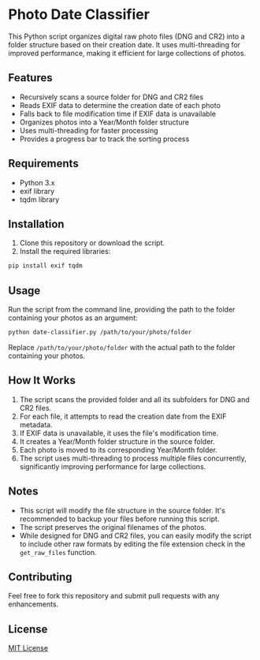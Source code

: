 # Photo Date Classifier

This Python script organizes digital raw photo files (DNG and CR2) into a folder structure based on their creation date. It uses multi-threading for improved performance, making it efficient for large collections of photos.

## Features

- Recursively scans a source folder for DNG and CR2 files
- Reads EXIF data to determine the creation date of each photo
- Falls back to file modification time if EXIF data is unavailable
- Organizes photos into a Year/Month folder structure
- Uses multi-threading for faster processing
- Provides a progress bar to track the sorting process

## Requirements

- Python 3.x
- exif library
- tqdm library

## Installation

1. Clone this repository or download the script.
2. Install the required libraries:

```bash
pip install exif tqdm
```

## Usage

Run the script from the command line, providing the path to the folder containing your photos as an argument:

```bash
python date-classifier.py /path/to/your/photo/folder
```

Replace `/path/to/your/photo/folder` with the actual path to the folder containing your photos.

## How It Works

1. The script scans the provided folder and all its subfolders for DNG and CR2 files.
2. For each file, it attempts to read the creation date from the EXIF metadata.
3. If EXIF data is unavailable, it uses the file's modification time.
4. It creates a Year/Month folder structure in the source folder.
5. Each photo is moved to its corresponding Year/Month folder.
6. The script uses multi-threading to process multiple files concurrently, significantly improving performance for large collections.

## Notes

- This script will modify the file structure in the source folder. It's recommended to backup your files before running this script.
- The script preserves the original filenames of the photos.
- While designed for DNG and CR2 files, you can easily modify the script to include other raw formats by editing the file extension check in the `get_raw_files` function.

## Contributing

Feel free to fork this repository and submit pull requests with any enhancements.

## License

[MIT License](LICENSE)

